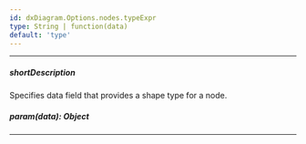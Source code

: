 ```yaml
---
id: dxDiagram.Options.nodes.typeExpr
type: String | function(data)
default: 'type'
---
```

---
##### shortDescription
Specifies data field that provides a shape type for a node.

##### param(data): Object

---
